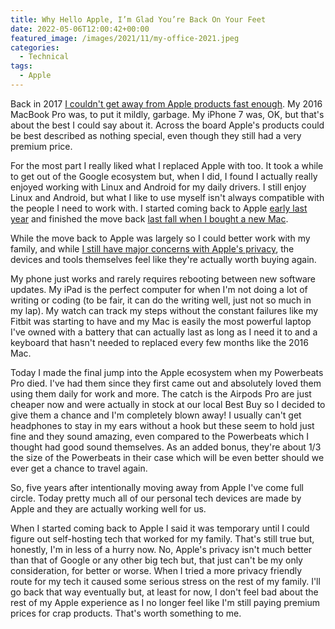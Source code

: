 ```yaml
---
title: Why Hello Apple, I’m Glad You’re Back On Your Feet
date: 2022-05-06T12:00:42+00:00
featured_image: /images/2021/11/my-office-2021.jpeg
categories:
  - Technical
tags:
  - Apple
---
```


Back in 2017 [I couldn't get away from Apple products fast enough][1]. My 2016 MacBook Pro was, to put it mildly, garbage. My iPhone 7 was, OK, but that's about the best I could say about it. Across the board Apple's products could be best described as nothing special, even though they still had a very premium price.

For the most part I really liked what I replaced Apple with too. It took a while to get out of the Google ecosystem but, when I did, I found I actually really enjoyed working with Linux and Android for my daily drivers. I still enjoy Linux and Android, but what I like to use myself isn't always compatible with the people I need to work with. I started coming back to Apple [early last year][2] and finished the move back [last fall when I bought a new Mac][3].

While the move back to Apple was largely so I could better work with my family, and while [I still have major concerns with Apple's privacy][4], the devices and tools themselves feel like they're actually worth buying again.

My phone just works and rarely requires rebooting between new software updates. My iPad is the perfect computer for when I'm not doing a lot of writing or coding (to be fair, it can do the writing well, just not so much in my lap). My watch can track my steps without the constant failures like my Fitbit was starting to have and my Mac is easily the most powerful laptop I've owned with a battery that can actually last as long as I need it to and a keyboard that hasn't needed to replaced every few months like the 2016 Mac.

Today I made the final jump into the Apple ecosystem when my Powerbeats Pro died. I've had them since they first came out and absolutely loved them using them daily for work and more. The catch is the Airpods Pro are just cheaper now and were actually in stock at our local Best Buy so I decided to give them a chance and I'm completely blown away! I usually can't get headphones to stay in my ears without a hook but these seem to hold just fine and they sound amazing, even compared to the Powerbeats which I thought had good sound themselves. As an added bonus, they're about 1/3 the size of the Powerbeats in their case which will be even better should we ever get a chance to travel again.

So, five years after intentionally moving away from Apple I've come full circle. Today pretty much all of our personal tech devices are made by Apple and they are actually working well for us.

When I started coming back to Apple I said it was temporary until I could figure out self-hosting tech that worked for my family. That's still true but, honestly, I'm in less of a hurry now. No, Apple's privacy isn't much better than that of Google or any other big tech but, that just can't be my only consideration, for better or worse. When I tried a more privacy friendly route for my tech it caused some serious stress on the rest of my family. I'll go back that way eventually but, at least for now, I don't feel bad about the rest of my Apple experience as I no longer feel like I'm still paying premium prices for crap products. That's worth something to me.

 [1]: /2017/12/from-apple-to-google-and-more-my-adventure-in-escaping-the-apple-ecosystem/
 [2]: /2021/01/back-to-iphone/
 [3]: /2021/10/back-to-mac/
 [4]: /2021/08/apple-is-no-longer-a-safe-option/